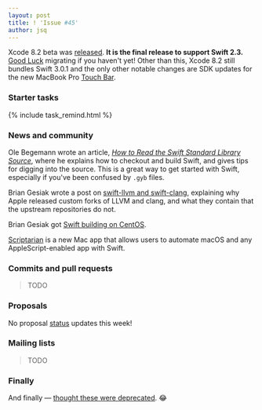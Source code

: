 ```yaml
---
layout: post
title: ! 'Issue #45'
author: jsq
---
```


Xcode 8.2 beta was [released](http://adcdownload.apple.com/Developer_Tools/Xcode_8.2_beta/Release_Notes_for_Xcode_8.2_beta.pdf). **It is the final release to support Swift 2.3.** [Good Luck](https://twitter.com/ayanonagon/status/793215522196168704) migrating if you haven't yet! Other than this, Xcode 8.2 still bundles Swift 3.0.1 and the only other notable changes are SDK updates for the new MacBook Pro [Touch Bar](https://developer.apple.com/library/content/documentation/UserExperience/Conceptual/OSXHIGuidelines/AbouttheTouchBar.html).

<!--excerpt-->

### Starter tasks

{% include task_remind.html %}

### News and community

Ole Begemann wrote an article, [*How to Read the Swift Standard Library Source*](https://oleb.net/blog/2016/10/swift-stdlib-source/), where he explains how to checkout and build Swift, and gives tips for digging into the source. This is a great way to get started with Swift, especially if you've been confused by `.gyb` files.

Brian Gesiak wrote a post on [swift-llvm and swift-clang](http://modocache.io/swift-llvm-and-swift-clang), explaining why Apple released custom forks of LLVM and clang, and what they contain that the upstream repositories do not.

Brian Gesiak got [Swift building on CentOS](https://twitter.com/modocache/status/792592110532853761).

[Scriptarian](https://scriptarian.com) is a new Mac app that allows users to automate macOS and any AppleScript-enabled app with Swift.

### Commits and pull requests

> TODO

### Proposals

No proposal [status](http://apple.github.io/swift-evolution/) updates this week!

### Mailing lists

> TODO

### Finally

And finally &mdash; [thought these were deprecated](https://twitter.com/ashfurrow/status/791638569651691520). 😂
